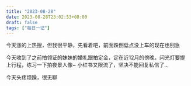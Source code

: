 ```yaml
---
title: "2023-08-28"
date: 2023-08-28T23:02:53+08:00
draft: false
tags: ["每日一记"]
---
```


今天涨的上热搜，但我很平静，先看着吧，前面跌倒低点没上车的现在也别急

今天收到了之前拍领证的妹妹的婚礼跟拍定金，定在近12月的傍晚，闪光灯要提上行程，练习一下拍夜景人像~
小红书又限流了，坚决不能回复私信了...

今天头疼烦躁，很无聊